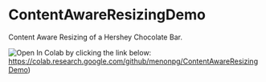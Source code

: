 # ContentAwareResizingDemo
Content Aware Resizing of a Hershey Chocolate Bar.

![Open In Colab](https://colab.research.google.com/assets/colab-badge.svg) by clicking the link below: https://colab.research.google.com/github/menonpg/ContentAwareResizingDemo)
